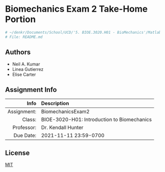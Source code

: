# Biomechanics Exam 2 Take-Home Portion

```bash
# ~/denkr/Documents/School/UCD/'5. BIOE.3020.H01 - BioMechanics'/Matlab/BiomechanicsExam2 md
# File: README.md
```

## Authors

- Neil A. Kumar
- Linea Gutierrez
- Elise Carter

## Assignment Info

| Info | Description |
| ---: | :--- |
| Assignment: | BiomechanicsExam2 |
| Class: | BIOE-3020-H01: Introduction to Biomechanics |
| Professor: | Dr. Kendall Hunter |
| Due Date: | 2021-11-11 23:59-0700 |

## License
[MIT](https://choosealicense.com/licenses/mit/)
